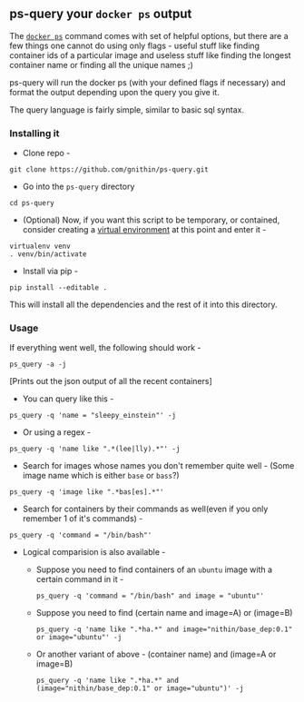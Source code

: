 ## ps-query your `docker ps` output

The [`docker ps`](https://docs.docker.com/reference/commandline/ps/) command comes with set of helpful options, but there are a few things one cannot do using only flags - useful stuff like finding container ids of a particular image and useless stuff like finding the longest container name or finding all the unique names ;)

ps-query will run the docker ps (with your defined flags if necessary) and format the output depending upon the query you give it.

The query language is fairly simple, similar to basic sql syntax.

### Installing it

* Clone repo - 
```
git clone https://github.com/gnithin/ps-query.git
```

* Go into the `ps-query` directory
```
cd ps-query
```

* (Optional) Now, if you want this script to be temporary, or contained, consider creating a [virtual environment](https://virtualenv.pypa.io/en/latest/) at this point and enter it - 
```
virtualenv venv
. venv/bin/activate
```

* Install via pip -
```
pip install --editable .
```

This will install all the dependencies and the rest of it into this directory.

### Usage

If everything went well, the following should work - 
```
ps_query -a -j
```

[Prints out the json output of all the recent containers]

* You can query like this - 
```
ps_query -q 'name = "sleepy_einstein"' -j
```

* Or using a regex - 
```
ps_query -q 'name like ".*(lee|lly).*"' -j
```

* Search for images whose names you don't remember quite well - 
(Some image name which is either `base` or `bass`?)
```
ps_query -q 'image like ".*bas[es].*"'
```

* Search for containers by their commands as well(even if you only remember 1 of it's commands) -
```
ps_query -q 'command = "/bin/bash"'
```

* Logical comparision is also available - 
  * Suppose you need to find containers of an `ubuntu` image with a certain command in it - 
 
	```
	ps_query -q 'command = "/bin/bash" and image = "ubuntu"'
	```
	
  * Suppose you need to find (certain name and image=A) or (image=B)
  
    ```
    ps_query -q 'name like ".*ha.*" and image="nithin/base_dep:0.1" or image="ubuntu"' -j
    ```
      
  * Or another variant of above - (container name) and (image=A or image=B)
  
    ```
    ps_query -q 'name like ".*ha.*" and (image="nithin/base_dep:0.1" or image="ubuntu")' -j
    ```

<!--TODO:-->
<!--* Add query examples -->
<!--* Add examples for CLI args.-->
<!--* Add examples for pylib args.-->
<!--* Enlist basic operators and features.(Probably best if it's explained in the example itself.)-->
